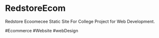 # RedstoreEcom

Redstore Ecoomecee Static Site For College Project for Web Development.

#Ecommerce #Website #webDesign
